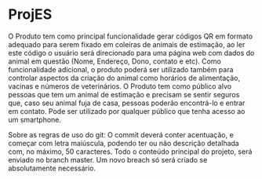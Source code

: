 # ProjES
O Produto tem como principal funcionalidade gerar códigos QR em formato adequado para serem fixado em coleiras de animais de estimação, ao ler este código o usuário será direcionado para uma página web com dados do animal em questão (Nome, Endereço, Dono, contato e etc). Como funcionalidade adicional, o produto poderá ser utilizado também para controlar aspectos da criação do animal como horários de alimentação, vacinas e números de veterinários. O Produto tem como público alvo pessoas que tem um animal de estimação e precisam se sentir seguros que, caso seu animal fuja de casa, pessoas poderão encontrá-lo e entrar em contato. Pode ser utilizado por qualquer público que tenha acesso ao um smartphone.

Sobre as regras de uso do git:
O commit deverá conter acentuação, e começar com letra maiúscula, podendo ter ou não descrição detalhada com, no máximo, 50 caracteres.
Todo o conteúdo principal do projeto, será enviado no branch master. Um novo breach só será criado se absolutamente necessário.

